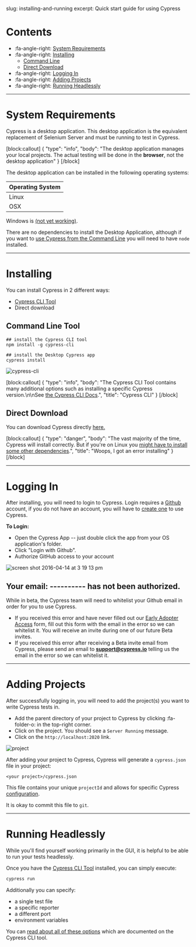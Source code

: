 slug: installing-and-running
excerpt: Quick start guide for using Cypress

# Contents

- :fa-angle-right: [System Requirements](#section-system-requirements)
- :fa-angle-right: [Installing](#section-installing)
  - [Command Line](#section-command-line-tool)
  - [Direct Download](#section-direct-download)
- :fa-angle-right: [Logging In](#section-logging-in)
- :fa-angle-right: [Adding Projects](#section-adding-projects)
- :fa-angle-right: [Running Headlessly](#section-running-headlessly)

***

# System Requirements

Cypress is a desktop application. This desktop application is the equivalent replacement of Selenium Server and must be running to test in Cypress.


[block:callout]
{
  "type": "info",
  "body": "The desktop application manages your local projects. The actual testing will be done in the **browser**, not the desktop application"
}
[/block]

The desktop application can be installed in the following operating systems:

| Operating System |
| ------ |
| Linux |
| OSX |

Windows is [(not yet working)](https://github.com/cypress-io/cypress/issues/74).

There are no dependencies to install the Desktop Application, although if you want to [use Cypress from the Command Line](https://github.com/cypress-io/cypress-cli) you will need to have `node` installed.

***

# Installing

You can install Cypress in 2 different ways:
* [Cypress CLI Tool](https://github.com/cypress-io/cypress-cli)
* Direct download

## Command Line Tool

```shell
## install the Cypress CLI tool
npm install -g cypress-cli

## install the Desktop Cypress app
cypress install
```

![cypress-cli](https://cloud.githubusercontent.com/assets/1268976/14435124/4f632278-ffe4-11e5-9dab-0a2d493551b3.gif)

[block:callout]
{
  "type": "info",
  "body": "The Cypress CLI Tool contains many additional options such as installing a specific Cypress version.\n\nSee [the Cypress CLI Docs](https://github.com/cypress-io/cypress-cli#installation).",
  "title": "Cypress CLI"
}
[/block]

## Direct Download

You can download Cypress directly [here.](http://download.cypress.io/desktop)

[block:callout]
{
  "type": "danger",
  "body": "The vast majority of the time, Cypress will install correctly. But if you're on Linux you [might have to install some other dependencies](https://on.cypress.io/guides/troubleshooting#section-installation).",
  "title": "Woops, I got an error installing"
}
[/block]

***

# Logging In

After installing, you will need to login to Cypress. Login requires a [Github](https://github.com/) account, if you do not have an account, you will have to [create one](https://github.com/join) to use Cypress.

**To Login:**

- Open the Cypress App -- just double click the app from your OS application's folder.
- Click "Login with Github".
- Authorize GitHub access to your account

![screen shot 2016-04-14 at 3 19 13 pm](https://cloud.githubusercontent.com/assets/1271364/14540715/6f0ba86c-0254-11e6-9cb7-962827ec0a07.png)

## Your email: ---------- has not been authorized.

While in beta, the Cypress team will need to whitelist your Github email in order for you to use Cypress.

- If you received this error and have never filled out our [Early Adopter Access](http://goo.gl/forms/4vEMwj8LNT) form, fill out this form with the email in the error so we can whitelist it. You will receive an invite during one of our future Beta invites.
- If you received this error after receiving a Beta invite email from Cypress, please send an email to **support@cypress.io** telling us the email in the error so we can whitelist it.

***

# Adding Projects

After successfully logging in, you will need to add the project(s) you want to write Cypress tests in.

- Add the parent directory of your project to Cypress by clicking :fa-folder-o: in the top-right corner.
- Click on the project. You should see a `Server Running` message.
- Click on the `http://localhost:2020` link.

![project](https://cloud.githubusercontent.com/assets/1268976/9286780/adad94b8-42c9-11e5-9a67-df7abb87fac0.gif)

After adding your project to Cypress, Cypress will generate a `cypress.json` file in your project:

```text
<your project>/cypress.json
```

This file contains your unique `projectId` and allows for specific Cypress [configuration](https://on.cypress.io/guides/configuration).

It is okay to commit this file to `git`.

***

# Running Headlessly

While you'll find yourself working primarily in the GUI, it is helpful to be able to run your tests headlessly.

Once you have the [Cypress CLI Tool](https://github.com/cypress-io/cypress-cli) installed, you can simply execute:

```bash
cypress run
```

Additionally you can specify:

- a single test file
- a specific reporter
- a different port
- environment variables

You can [read about all of these options](https://github.com/cypress-io/cypress-cli#cypress-run-1) which are documented on the Cypress CLI tool.